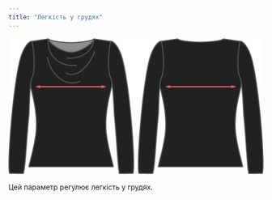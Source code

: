 ```yaml
---
title: "Легкість у грудях"
---
```


![Опція полегшення грудної клітки на Діані](./chestease.svg)

Цей параметр регулює легкість у грудях.




